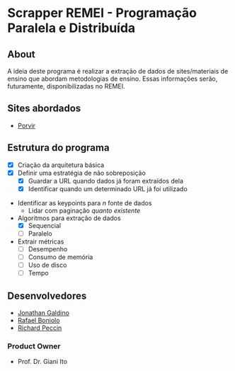 # Scrapper REMEI - Programação Paralela e Distribuída

## About
A ideia deste programa é realizar a extração de dados de sites/materiais de ensino que abordam metodologias de ensino. Essas informações serão, futuramente, disponibilizadas no REMEI.

## Sites abordados

- [Porvir](http://porvir.org/)

## Estrutura do programa
- [x] Criação da arquitetura básica
- [x] Definir uma estratégia de não sobreposição
   - [x] Guardar a URL quando dados já foram extraídos dela
   - [x] Identificar quando um determinado URL já foi utilizado
-  Identificar as keypoints para *n* fonte de dados
    * Lidar com paginação *quanto existente*
-  Algoritmos para extração de dados
   - [x] Sequencial
   - [ ] Paralelo
-  Extrair métricas
   - [ ] Desempenho
   - [ ] Consumo de memória
   - [ ] Uso de disco
   - [ ] Tempo

## Desenvolvedores

- [Jonathan Galdino](https://github.com/jonathangaldino)
- [Rafael Boniolo](https://github.com/rafaelboniolo)
- [Richard Peccin](https://github.com/richardpeccin)

### Product Owner

- Prof. Dr. Giani Ito
